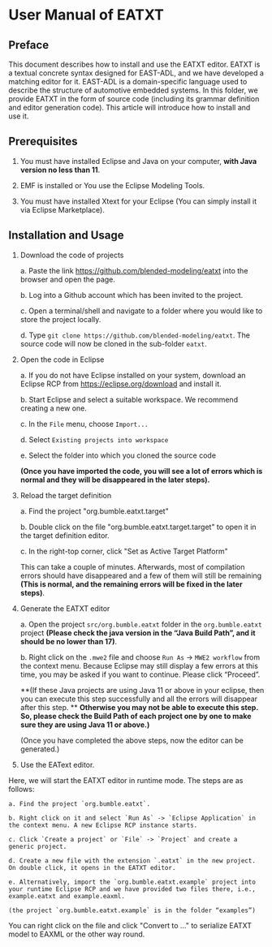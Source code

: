 # User Manual of EATXT

## Preface

This document describes how to install and use the EATXT editor. EATXT is a textual concrete syntax designed for EAST-ADL, and we have developed a matching editor for it. EAST-ADL is a domain-specific language used to describe the structure of automotive embedded systems.
In this folder, we provide EATXT in the form of source code (including its grammar definition and editor generation code). This article will introduce how to install and use it.

## Prerequisites

1.	You must have installed Eclipse and Java on your computer, **with Java version no less than 11**.

2.	EMF is installed or You use the Eclipse Modeling Tools.

3.	You must have installed Xtext for your Eclipse (You can simply install it via Eclipse Marketplace).

## Installation and Usage

1. Download the code of projects

	a. Paste the link https://github.com/blended-modeling/eatxt into the browser and open the page.
	
	b. Log into a Github account which has been invited to the project.
	
	c. Open a terminal/shell and navigate to a folder where you would like to store the project locally.
	
	d. Type `git clone https://github.com/blended-modeling/eatxt`. The source code will now be cloned in the sub-folder `eatxt`.

2. Open the code in Eclipse
	
	a. If you do not have Eclipse installed on your system, download an Eclipse RCP from https://eclipse.org/download and install it.
	
	b. Start Eclipse and select a suitable workspace. We recommend creating a new one.
	
	c. In the `File` menu, choose `Import...`
	
	d. Select `Existing projects into workspace`
	
	e. Select the folder into which you cloned the source code 
	
	**(Once you have imported the code, you will see a lot of errors which is normal and they will be disappeared in the later steps).**
	
3. Reload the target definition
	
	a. Find the project "org.bumble.eatxt.target"
	
	b. Double click on the file "org.bumble.eatxt.target.target" to open it in the target definition editor.
	
	c. In the right-top corner, click "Set as Active Target Platform"

	This can take a couple of minutes. Afterwards, most of compilation errors should have disappeared and a few of them will still be remaining **(This is normal, and the remaining errors will be fixed in the later steps)**.

4.	Generate the EATXT editor

	a. Open the project `src/org.bumble.eatxt` folder in the `org.bumble.eatxt` project **(Please check the java version in the “Java Build Path”, and it should be no lower than 17)**.
	
	b. Right click on the `.mwe2` file and choose `Run As` -> `MWE2 workflow` from the context menu. Because Eclipse may still display a few errors at this time, you may be asked if you want to continue. Please click “Proceed”. 
	
	**(If these Java projects are using Java 11 or above in your eclipse, then you can execute this step successfully and all the errors will disappear after this step. **
	**Otherwise you may not be able to execute this step.**
	**So, please check the Build Path of each project one by one to make sure they are using Java 11 or above.)**
	
	(Once you have completed the above steps, now the editor can be generated.)
	
5. Use the EAText editor.

Here, we will start the EATXT editor in runtime mode. The steps are as follows:

	a. Find the project `org.bumble.eatxt`.
	
	b. Right click on it and select `Run As` -> `Eclipse Application` in the context menu. A new Eclipse RCP instance starts.
	
	c. Click `Create a project` or `File` -> `Project` and create a generic project.
	
	d. Create a new file with the extension `.eatxt` in the new project. On double click, it opens in the EATXT editor.
	
	e. Alternatively, import the `org.bumble.eatxt.example` project into your runtime Eclipse RCP and we have provided two files there, i.e., example.eatxt and example.eaxml.
	
	(the project `org.bumble.eatxt.example` is in the folder “examples”)
	
You can right click on the file and click "Convert to ..." to serialize EATXT model to EAXML or the other way round.
